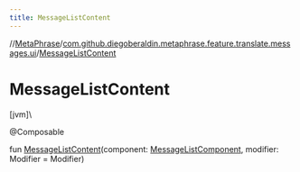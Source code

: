 ```yaml
---
title: MessageListContent
---
```

//[MetaPhrase](../../index.html)/[com.github.diegoberaldin.metaphrase.feature.translate.messages.ui](index.html)/[MessageListContent](-message-list-content.html)



# MessageListContent



[jvm]\




@Composable



fun [MessageListContent](-message-list-content.html)(component: [MessageListComponent](../com.github.diegoberaldin.metaphrase.feature.translate.messages.presentation/-message-list-component/index.html), modifier: Modifier = Modifier)




